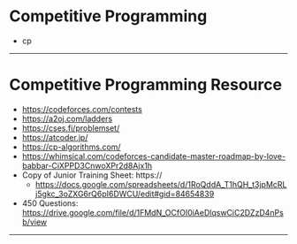 # Competitive Programming

- cp

---

# Competitive Programming Resource

- https://codeforces.com/contests
- https://a2oj.com/ladders
- https://cses.fi/problemset/
- https://atcoder.jp/
- https://cp-algorithms.com/
- https://whimsical.com/codeforces-candidate-master-roadmap-by-love-babbar-CiXPPD3CnwoXPr2d8Ajx1h
- Copy of Junior Training Sheet: https://
  - https://docs.google.com/spreadsheets/d/1RoQddA_T1hQH_t3jpMcRLj5gkc_3oZXG6rQ6pI6DWCU/edit#gid=84654839
- 450 Questions: https://drive.google.com/file/d/1FMdN_OCfOI0iAeDlqswCiC2DZzD4nPsb/view

---

